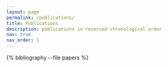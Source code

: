 ```yaml
---
layout: page
permalink: /publications/
title: Publications
description: publications in reversed chronological order
nav: true
nav_order: 1
---
```

<!-- _pages/publications.md -->
<div class="publications">

{% bibliography --file papers %}

</div>
